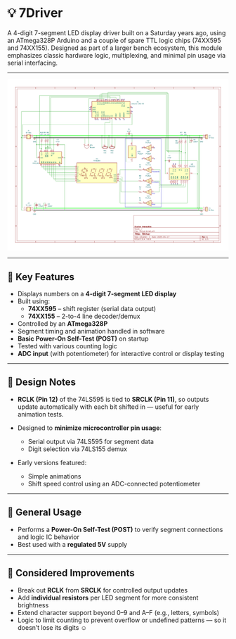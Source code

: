 # 💡 7Driver

A 4-digit 7-segment LED display driver built on a Saturday years ago, using an ATmega328P Arduino and a couple of spare TTL logic chips (74XX595 and 74XX155). Designed as part of a larger bench ecosystem, this module emphasizes classic hardware logic, multiplexing, and minimal pin usage via serial interfacing.

---

![Schematic](Schematic.png)

---

## 🔹 Key Features

- Displays numbers on a **4-digit 7-segment LED display**
- Built using:
  - **74XX595** – shift register (serial data output)
  - **74XX155** – 2-to-4 line decoder/demux
- Controlled by an **ATmega328P**
- Segment timing and animation handled in software
- **Basic Power-On Self-Test (POST)** on startup
- Tested with various counting logic
- **ADC input** (with potentiometer) for interactive control or display testing

---

## 🔹 Design Notes

- **RCLK (Pin 12)** of the 74LS595 is tied to **SRCLK (Pin 11)**, so outputs update automatically with each bit shifted in — useful for early animation tests.

- Designed to **minimize microcontroller pin usage**:
  - Serial output via 74LS595 for segment data
  - Digit selection via 74LS155 demux

- Early versions featured:
  - Simple animations
  - Shift speed control using an ADC-connected potentiometer

---

## 🔹 General Usage

- Performs a **Power-On Self-Test (POST)** to verify segment connections and logic IC behavior
- Best used with a **regulated 5V** supply

---

## 🔹 Considered Improvements

- Break out **RCLK** from **SRCLK** for controlled output updates
- Add **individual resistors** per LED segment for more consistent brightness
- Extend character support beyond 0–9 and A–F (e.g., letters, symbols)
- Logic to limit counting to prevent overflow or undefined patterns — so it doesn’t lose its digits ☺️
